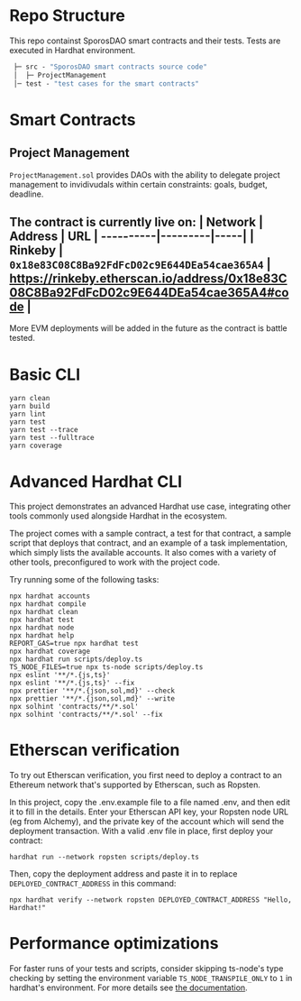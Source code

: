 # Repo Structure

This repo containst SporosDAO smart contracts and their tests.
Tests are executed in Hardhat environment.

```ml
 ├─ src - "SporosDAO smart contracts source code"
 │  ├─ ProjectManagement
 │─ test - "test cases for the smart contracts"
```
# Smart Contracts

## Project Management

`ProjectManagement.sol` provides DAOs with the ability to delegate project management to invidivudals within certain constraints: goals, budget, deadline.

The contract is currently live on:
| Network | Address | URL |
----------|---------|-----|
| Rinkeby | `0x18e83C08C8Ba92FdFcD02c9E644DEa54cae365A4` | https://rinkeby.etherscan.io/address/0x18e83C08C8Ba92FdFcD02c9E644DEa54cae365A4#code |
---------------------------

More EVM deployments will be added in the future as the contract is battle tested.
# Basic CLI

```shell
yarn clean
yarn build
yarn lint
yarn test
yarn test --trace
yarn test --fulltrace
yarn coverage
```

# Advanced Hardhat CLI

This project demonstrates an advanced Hardhat use case, integrating other tools commonly used alongside Hardhat in the ecosystem.

The project comes with a sample contract, a test for that contract, a sample script that deploys that contract, and an example of a task implementation, which simply lists the available accounts. It also comes with a variety of other tools, preconfigured to work with the project code.

Try running some of the following tasks:

```shell
npx hardhat accounts
npx hardhat compile
npx hardhat clean
npx hardhat test
npx hardhat node
npx hardhat help
REPORT_GAS=true npx hardhat test
npx hardhat coverage
npx hardhat run scripts/deploy.ts
TS_NODE_FILES=true npx ts-node scripts/deploy.ts
npx eslint '**/*.{js,ts}'
npx eslint '**/*.{js,ts}' --fix
npx prettier '**/*.{json,sol,md}' --check
npx prettier '**/*.{json,sol,md}' --write
npx solhint 'contracts/**/*.sol'
npx solhint 'contracts/**/*.sol' --fix
```

# Etherscan verification

To try out Etherscan verification, you first need to deploy a contract to an Ethereum network that's supported by Etherscan, such as Ropsten.

In this project, copy the .env.example file to a file named .env, and then edit it to fill in the details. Enter your Etherscan API key, your Ropsten node URL (eg from Alchemy), and the private key of the account which will send the deployment transaction. With a valid .env file in place, first deploy your contract:

```shell
hardhat run --network ropsten scripts/deploy.ts
```

Then, copy the deployment address and paste it in to replace `DEPLOYED_CONTRACT_ADDRESS` in this command:

```shell
npx hardhat verify --network ropsten DEPLOYED_CONTRACT_ADDRESS "Hello, Hardhat!"
```

# Performance optimizations

For faster runs of your tests and scripts, consider skipping ts-node's type checking by setting the environment variable `TS_NODE_TRANSPILE_ONLY` to `1` in hardhat's environment. For more details see [the documentation](https://hardhat.org/guides/typescript.html#performance-optimizations).
